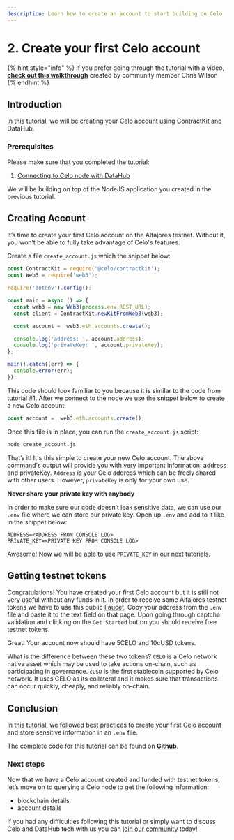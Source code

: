 ```yaml
---
description: Learn how to create an account to start building on Celo
---
```


# 2. Create your first Celo account

{% hint style="info" %}
If you prefer going through the tutorial with a video, [**check out this walkthrough**](https://www.youtube.com/watch?v=3VJyk669O-k&feature=emb_title) created by community member Chris Wilson
{% endhint %}

## Introduction

In this tutorial, we will be creating your Celo account using ContractKit and DataHub.

### Prerequisites

Please make sure that you completed the tutorial:

1. [Connecting to Celo node with DataHub](https://learn.figment.io/network-documentation/celo/tutorial/1.connect)

We will be building on top of the NodeJS application you created in the previous tutorial.

## Creating Account

It’s time to create your first Celo account on the Alfajores testnet. Without it, you won’t be able to fully take advantage of Celo's features.

Create a file `create_account.js` which the snippet below:

```javascript
const ContractKit = require('@celo/contractkit');
const Web3 = require('web3');

require('dotenv').config();

const main = async () => {
  const web3 = new Web3(process.env.REST_URL);
  const client = ContractKit.newKitFromWeb3(web3);

  const account =  web3.eth.accounts.create();

  console.log('address: ', account.address);
  console.log('privateKey: ', account.privateKey);
};

main().catch((err) => {
  console.error(err);
});
```

This code should look familiar to you because it is similar to the code from tutorial \#1. After we connect to the node we use the snippet below to create a new Celo account:

```javascript
const account =  web3.eth.accounts.create();
```

Once this file is in place, you can run the `create_account.js` script:

```bash
node create_account.js
```

That’s it! It's this simple to create your new Celo account. The above command's output will provide you with very important information: address and privateKey. `Address` is your Celo address which can be freely shared with other users. However, `privateKey` is only for your own use.

**Never share your private key with anybody**

In order to make sure our code doesn’t leak sensitive data, we can use our `.env` file where we can store our private key. Open up `.env` and add to it like in the snippet below:

```text
ADDRESS=<ADDRESS FROM CONSOLE LOG>
PRIVATE_KEY=<PRIVATE KEY FROM CONSOLE LOG>
```

Awesome! Now we will be able to use `PRIVATE_KEY` in our next tutorials.

## Getting testnet tokens

Congratulations! You have created your first Celo account but it is still not very useful without any funds in it. In order to receive some Alfajores testnet tokens we have to use this public [Faucet](https://celo.org/developers/faucet). Copy your address from the `.env` file and paste it to the text field on that page. Upon going through captcha validation and clicking on the `Get Started` button you should receive free testnet tokens.

Great! Your account now should have 5CELO and 10cUSD tokens.

What is the difference between these two tokens? `CELO` is a Celo network native asset which may be used to take actions on-chain, such as participating in governance. `cUSD` is the first stablecoin supported by Celo network. It uses CELO as its collateral and it makes sure that transactions can occur quickly, cheaply, and reliably on-chain.

## Conclusion

In this tutorial, we followed best practices to create your first Celo account and store sensitive information in an `.env` file.

The complete code for this tutorial can be found on [**Github**](https://github.com/figment-networks/tutorials/tree/main/celo/2_creating_account).

### Next steps

Now that we have a Celo account created and funded with testnet tokens, let’s move on to querying a Celo node to get the following information:

* blockchain details
* account details

If you had any difficulties following this tutorial or simply want to discuss Celo and DataHub tech with us you can [join our community](https://discord.gg/Chhuv5zHy3) today!


